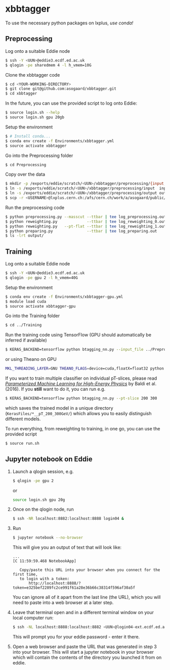 # xbbtagger

To use the necessary python packages on lxplus, _use conda!_


## Preprocessing

Log onto a suitable Eddie node
```bash
$ ssh -Y <UUN>@eddie3.ecdf.ed.ac.uk
$ qlogin -pe sharedmem 4 -l h_vmem=10G
```

Clone the xbbtagger code
```bash
$ cd <YOUR-WORKING-DIRECTORY>
$ git clone git@github.com:asogaard/xbbtagger.git
$ cd xbbtagger
```
In the future, you can use the provided script to log onto Eddie:
```bash
$ source login.sh --help
$ source login.sh gpu 20gb
```

Setup the environment
```bash
$ # Install conda...
$ conda env create -f Environments/xbbtagger.yml
$ source activate xbbtagger
```

Go into the Preprocessing folder
```bash
$ cd Preprocessing
```

Copy over the data
```bash
$ mkdir -p /exports/eddie/scratch/<UUN>/xbbtagger/preprocessing/{input,output}
$ ln -s /exports/eddie/scratch/<UUN>/xbbtagger/preprocessing/input  input
$ ln -s /exports/eddie/scratch/<UUN>/xbbtagger/preprocessing/output output
$ scp -r <USERNAME>@lxplus.cern.ch:/afs/cern.ch/work/a/asogaard/public/xbbtagger/input/* /exports/eddie/scratch/<UUN>/xbbtagger/preprocessing/input/
```

Run the preprocessing code
```bash
$ python preprocessing.py --masscut --ttbar | tee log_preprocessing.out
$ python reweighting.py             --ttbar | tee log_reweighting_0.out
$ python reweighting.py   --pt-flat --ttbar | tee log_reweighting_1.out
$ python preparing.py               --ttbar | tee log_preparing.out
$ ls -lrt output/
```


## Training

Log onto a suitable Eddie node
```bash
$ ssh -Y <UUN>@eddie3.ecdf.ed.ac.uk
$ qlogin -pe gpu 2 -l h_vmem=40G
```

Setup the environment
```bash
$ conda env create -f Environments/xbbtagger-gpu.yml
$ module load cuda
$ source activate xbbtagger-gpu
```

Go into the Training folder
```bash
$ cd ../Training
```

Run the training code using TensorFlow (GPU should automatically be inferred if available)
```bash
$ KERAS_BACKEND=tensorflow python btagging_nn.py --input_file ../Preprocessing/output/prepared_sample_v2.h5 --batch_size=8192
```
or using Theano on GPU
```bash
MKL_THREADING_LAYER=GNU THEANO_FLAGS=device=cuda,floatX=float32 python btagging_nn.py --input ../Preprocessing/output/prepared_sample_v2.h5 --batch_size=8192
```

If you want to train multiple classifier on individual pT-slices, please read [_Parameterized Machine Learning for High-Energy Physics_](https://arxiv.org/abs/1601.07913) by Baldi et al. (2016).
If you __still__ want to do it, you can run e.g.
```bash
$ KERAS_BACKEND=tensorflow python btagging_nn.py --pt-slice 200 300
```
which saves the trained model in a unique directory (`KerasFiles/*__pT_200_300GeV/`) which allows you to easily distinguish different models.

To run everything, from reweighting to training, in one go, you can use the provided script
```bash
$ source run.sh
```


## Jupyter notebook on Eddie

1. Launch a qlogin session, e.g.
   ```bash
   $ qlogin -pe gpu 2
   ```
   or 
   ```bash
   source login.sh gpu 20g
   ```
   
2. Once on the qlogin node, run 
   ```bash
   $ ssh -NR localhost:8882:localhost:8888 login04 &
   ```
   
3. Run 
   ```bash
   $ jupyter notebook --no-browser
   ```
   This will give you an output of text that will look like:
   ```
   ...
   [C 11:59:59.468 NotebookApp]
   
      Copy/paste this URL into your browser when you connect for the first time,
      to login with a token:
          http://localhost:8888/?token=e325bef2289fc2ce991f61a28e36b66c38314f596af30a5f
   ```
   You can ignore all of it apart from the last line (the URL), which you will need to paste into a web browser at a later step.
   
4. Leave that terminal open and in a different terminal window on your local computer run:
   ```bash
   $ ssh -NL localhost:8888:localhost:8882 <UUN>@login04-ext.ecdf.ed.ac.uk
   ```
   This will prompt you for your eddie password - enter it there.

5. Open a web browser and paste the URL that was generated in step 3 into your browser. This will start a jupyter notebook in your browser which will contain the contents of the directory you launched it from on eddie.
